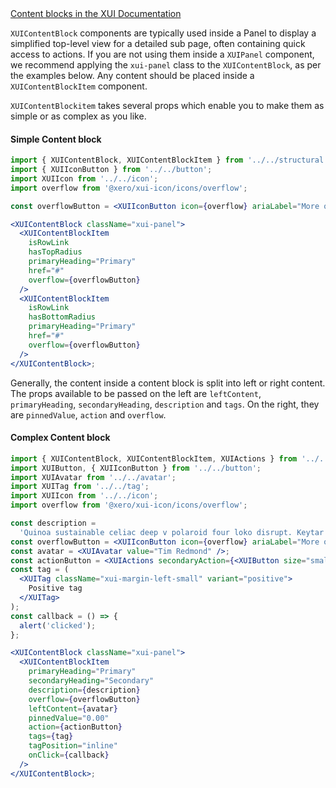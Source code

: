 <div class="xui-margin-vertical">
	<a href="../section-components-displayingdata-contentblock.html" isDocLink>Content blocks in the XUI Documentation</a>
</div>

`XUIContentBlock` components are typically used inside a Panel to display a simplified top-level view for a detailed sub page, often containing quick access to actions. If you are not using them inside a `XUIPanel` component, we recommend applying the `xui-panel` class to the `XUIContentBlock`, as per the examples below. Any content should be placed inside a `XUIContentBlockItem` component.

`XUIContentBlockitem` takes several props which enable you to make them as simple or as complex as you like.

#### Simple Content block

```jsx harmony
import { XUIContentBlock, XUIContentBlockItem } from '../../structural';
import { XUIIconButton } from '../../button';
import XUIIcon from '../../icon';
import overflow from '@xero/xui-icon/icons/overflow';

const overflowButton = <XUIIconButton icon={overflow} ariaLabel="More options" />;

<XUIContentBlock className="xui-panel">
  <XUIContentBlockItem
    isRowLink
    hasTopRadius
    primaryHeading="Primary"
    href="#"
    overflow={overflowButton}
  />
  <XUIContentBlockItem
    isRowLink
    hasBottomRadius
    primaryHeading="Primary"
    href="#"
    overflow={overflowButton}
  />
</XUIContentBlock>;
```

Generally, the content inside a content block is split into left or right content. The props available to be passed on the left are `leftContent`, `primaryHeading`, `secondaryHeading`, `description` and `tags`. On the right, they are `pinnedValue`, `action` and `overflow`.

#### Complex Content block

```jsx harmony
import { XUIContentBlock, XUIContentBlockItem, XUIActions } from '../../structural';
import XUIButton, { XUIIconButton } from '../../button';
import XUIAvatar from '../../avatar';
import XUITag from '../../tag';
import XUIIcon from '../../icon';
import overflow from '@xero/xui-icon/icons/overflow';

const description =
  'Quinoa sustainable celiac deep v polaroid four loko disrupt. Keytar cloud bread pinterest freegan, artisan hot chicken air plant ethical. Tbh selvage synth marfa affogato tacos +1, beard food truck sriracha tousled readymade. Pour-over distillery tilde venmo. Shoreditch vinyl tbh selvage, vexillologist iPhone flannel hoodie. Live-edge gluten-free brooklyn, gastropub lo-fi schlitz vinyl.';
const overflowButton = <XUIIconButton icon={overflow} ariaLabel="More options" />;
const avatar = <XUIAvatar value="Tim Redmond" />;
const actionButton = <XUIActions secondaryAction={<XUIButton size="small">Action</XUIButton>} />;
const tag = (
  <XUITag className="xui-margin-left-small" variant="positive">
    Positive tag
  </XUITag>
);
const callback = () => {
  alert('clicked');
};

<XUIContentBlock className="xui-panel">
  <XUIContentBlockItem
    primaryHeading="Primary"
    secondaryHeading="Secondary"
    description={description}
    overflow={overflowButton}
    leftContent={avatar}
    pinnedValue="0.00"
    action={actionButton}
    tags={tag}
    tagPosition="inline"
    onClick={callback}
  />
</XUIContentBlock>;
```
